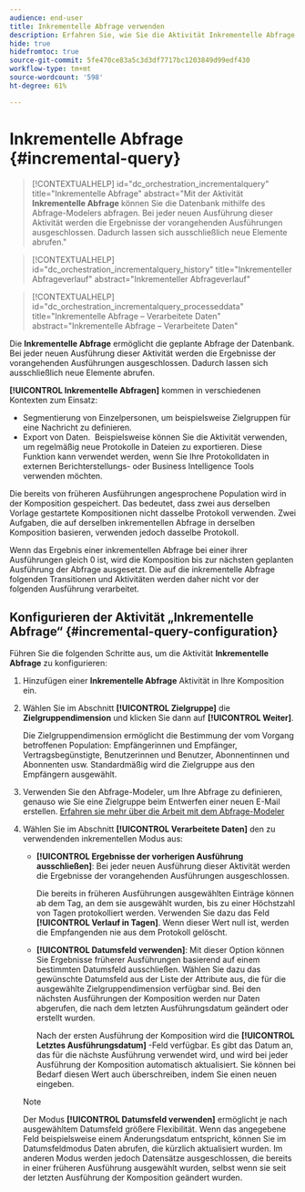```yaml
---
audience: end-user
title: Inkrementelle Abfrage verwenden
description: Erfahren Sie, wie Sie die Aktivität Inkrementelle Abfrage verwenden
hide: true
hidefromtoc: true
source-git-commit: 5fe470ce83a5c3d3df7717bc1203849d99edf430
workflow-type: tm+mt
source-wordcount: '598'
ht-degree: 61%

---
```


# Inkrementelle Abfrage {#incremental-query}

>[!CONTEXTUALHELP]
>id="dc_orchestration_incrementalquery"
>title="Inkrementelle Abfrage"
>abstract="Mit der Aktivität **Inkrementelle Abfrage** können Sie die Datenbank mithilfe des Abfrage-Modelers abfragen. Bei jeder neuen Ausführung dieser Aktivität werden die Ergebnisse der vorangehenden Ausführungen ausgeschlossen. Dadurch lassen sich ausschließlich neue Elemente abrufen."

>[!CONTEXTUALHELP]
>id="dc_orchestration_incrementalquery_history"
>title="Inkrementeller Abfrageverlauf"
>abstract="Inkrementeller Abfrageverlauf"

>[!CONTEXTUALHELP]
>id="dc_orchestration_incrementalquery_processeddata"
>title="Inkrementelle Abfrage – Verarbeitete Daten"
>abstract="Inkrementelle Abfrage – Verarbeitete Daten"

Die **Inkrementelle Abfrage** ermöglicht die geplante Abfrage der Datenbank. Bei jeder neuen Ausführung dieser Aktivität werden die Ergebnisse der vorangehenden Ausführungen ausgeschlossen. Dadurch lassen sich ausschließlich neue Elemente abrufen.

**[!UICONTROL Inkrementelle Abfragen]** kommen in verschiedenen Kontexten zum Einsatz:

* Segmentierung von Einzelpersonen, um beispielsweise Zielgruppen für eine Nachricht zu definieren.
* Export von Daten.  Beispielsweise können Sie die Aktivität verwenden, um regelmäßig neue Protokolle in Dateien zu exportieren. Diese Funktion kann verwendet werden, wenn Sie Ihre Protokolldaten in externen Berichterstellungs- oder Business Intelligence Tools verwenden möchten.

Die bereits von früheren Ausführungen angesprochene Population wird in der Komposition gespeichert. Das bedeutet, dass zwei aus derselben Vorlage gestartete Kompositionen nicht dasselbe Protokoll verwenden. Zwei Aufgaben, die auf derselben inkrementellen Abfrage in derselben Komposition basieren, verwenden jedoch dasselbe Protokoll.

Wenn das Ergebnis einer inkrementellen Abfrage bei einer ihrer Ausführungen gleich 0 ist, wird die Komposition bis zur nächsten geplanten Ausführung der Abfrage ausgesetzt. Die auf die inkrementelle Abfrage folgenden Transitionen und Aktivitäten werden daher nicht vor der folgenden Ausführung verarbeitet.

## Konfigurieren der Aktivität „Inkrementelle Abfrage“ {#incremental-query-configuration}

Führen Sie die folgenden Schritte aus, um die Aktivität **Inkrementelle Abfrage** zu konfigurieren:

1. Hinzufügen einer **Inkrementelle Abfrage** Aktivität in Ihre Komposition ein.

1. Wählen Sie im Abschnitt **[!UICONTROL Zielgruppe]** die **Zielgruppendimension** und klicken Sie dann auf **[!UICONTROL Weiter]**.

   Die Zielgruppendimension ermöglicht die Bestimmung der vom Vorgang betroffenen Population: Empfängerinnen und Empfänger, Vertragsbegünstigte, Benutzerinnen und Benutzer, Abonnentinnen und Abonnenten usw. Standardmäßig wird die Zielgruppe aus den Empfängern ausgewählt. <!--[Learn more about targeting dimensions](../../audience/about-recipients.md#targeting-dimensions)-->

1. Verwenden Sie den Abfrage-Modeler, um Ihre Abfrage zu definieren, genauso wie Sie eine Zielgruppe beim Entwerfen einer neuen E-Mail erstellen. [Erfahren sie mehr über die Arbeit mit dem Abfrage-Modeler](../../query/query-modeler-overview.md)

1. Wählen Sie im Abschnitt **[!UICONTROL Verarbeitete Daten]** den zu verwendenden inkrementellen Modus aus:

   * **[!UICONTROL Ergebnisse der vorherigen Ausführung ausschließen]**: Bei jeder neuen Ausführung dieser Aktivität werden die Ergebnisse der vorangehenden Ausführungen ausgeschlossen.

     Die bereits in früheren Ausführungen ausgewählten Einträge können ab dem Tag, an dem sie ausgewählt wurden, bis zu einer Höchstzahl von Tagen protokolliert werden. Verwenden Sie dazu das Feld **[!UICONTROL Verlauf in Tagen]**. Wenn dieser Wert null ist, werden die Empfangenden nie aus dem Protokoll gelöscht.

   * **[!UICONTROL Datumsfeld verwenden]**: Mit dieser Option können Sie Ergebnisse früherer Ausführungen basierend auf einem bestimmten Datumsfeld ausschließen. Wählen Sie dazu das gewünschte Datumsfeld aus der Liste der Attribute aus, die für die ausgewählte Zielgruppendimension verfügbar sind. Bei den nächsten Ausführungen der Komposition werden nur Daten abgerufen, die nach dem letzten Ausführungsdatum geändert oder erstellt wurden.

     Nach der ersten Ausführung der Komposition wird die **[!UICONTROL Letztes Ausführungsdatum]** -Feld verfügbar. Es gibt das Datum an, das für die nächste Ausführung verwendet wird, und wird bei jeder Ausführung der Komposition automatisch aktualisiert. Sie können bei Bedarf diesen Wert auch überschreiben, indem Sie einen neuen eingeben.

   >[!NOTE]
   >
   >Der Modus **[!UICONTROL Datumsfeld verwenden]** ermöglicht je nach ausgewähltem Datumsfeld größere Flexibilität. Wenn das angegebene Feld beispielsweise einem Änderungsdatum entspricht, können Sie im Datumsfeldmodus Daten abrufen, die kürzlich aktualisiert wurden. Im anderen Modus werden jedoch Datensätze ausgeschlossen, die bereits in einer früheren Ausführung ausgewählt wurden, selbst wenn sie seit der letzten Ausführung der Komposition geändert wurden.

<!--

## Example {#incremental-query-example}

The following example shows the configuration of a workflow which filters every week the profiles in the Adobe Campaign database that are subscribed to the Yoga Newsletter service, to send them a welcome email.

![](../assets/incremental-query-example.png)

The workflow is made up of the following elements:

* A **[!UICONTROL Scheduler]** activity, to execute the workflow every Monday at 6 am.
* An **[!UICONTROL Incremental query]** activity, which targets all of the current subscribers during the first execution, then only the new subscribers of that week during the following executions.
* An **[!UICONTROL Email delivery]** activity.
-->
